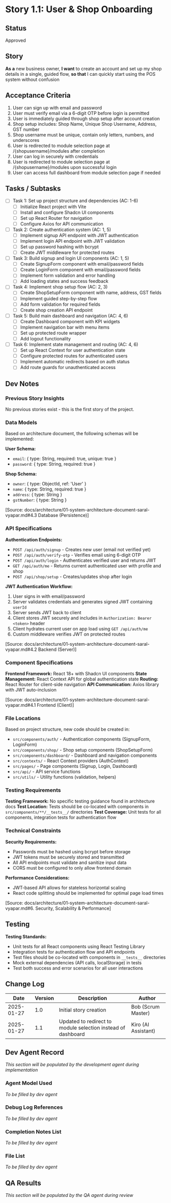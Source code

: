 # Story 1.1: User & Shop Onboarding

## Status

Approved

## Story

**As a** new business owner,
**I want** to create an account and set up my shop details in a single, guided flow,
**so that** I can quickly start using the POS system without confusion

## Acceptance Criteria

1. User can sign up with email and password
2. User must verify email via a 6-digit OTP before login is permitted
2. User is immediately guided through shop setup after account creation
3. Shop setup includes: Shop Name, Unique Shop Username, Address, GST number
4. Shop username must be unique, contain only letters, numbers, and underscores
5. User is redirected to module selection page at /{shopusername}/modules after completion
6. User can log in securely with credentials
7. User is redirected to module selection page at /{shopusername}/modules upon successful login
8. User can access full dashboard from module selection page if needed

## Tasks / Subtasks

- [ ] Task 1: Set up project structure and dependencies (AC: 1-6)
  - [ ] Initialize React project with Vite
  - [ ] Install and configure Shadcn UI components
  - [ ] Set up React Router for navigation
  - [ ] Configure Axios for API communication
- [ ] Task 2: Create authentication system (AC: 1, 5)
  - [ ] Implement signup API endpoint with JWT authentication
  - [ ] Implement login API endpoint with JWT validation
  - [ ] Set up password hashing with bcrypt
  - [ ] Create JWT middleware for protected routes
- [ ] Task 3: Build signup and login UI components (AC: 1, 5)
  - [ ] Create SignupForm component with email/password fields
  - [ ] Create LoginForm component with email/password fields
  - [ ] Implement form validation and error handling
  - [ ] Add loading states and success feedback
- [ ] Task 4: Implement shop setup flow (AC: 2, 3)
  - [ ] Create ShopSetupForm component with name, address, GST fields
  - [ ] Implement guided step-by-step flow
  - [ ] Add form validation for required fields
  - [ ] Create shop creation API endpoint
- [ ] Task 5: Build main dashboard and navigation (AC: 4, 6)
  - [ ] Create Dashboard component with KPI widgets
  - [ ] Implement navigation bar with menu items
  - [ ] Set up protected route wrapper
  - [ ] Add logout functionality
- [ ] Task 6: Implement state management and routing (AC: 4, 6)
  - [ ] Set up React Context for user authentication state
  - [ ] Configure protected routes for authenticated users
  - [ ] Implement automatic redirects based on auth status
  - [ ] Add route guards for unauthenticated access

## Dev Notes

### Previous Story Insights

No previous stories exist - this is the first story of the project.

### Data Models

Based on architecture document, the following schemas will be implemented:

**User Schema:**

- `email`: { type: String, required: true, unique: true }
- `password`: { type: String, required: true }

**Shop Schema:**

- `owner`: { type: ObjectId, ref: 'User' }
- `name`: { type: String, required: true }
- `address`: { type: String }
- `gstNumber`: { type: String }

[Source: docs/architecture/01-system-architecture-document-saral-vyapar.md#4.3 Database (Persistence)]

### API Specifications

**Authentication Endpoints:**

- `POST /api/auth/signup` - Creates new user (email not verified yet)
- `POST /api/auth/verify-otp` - Verifies email using 6-digit OTP
- `POST /api/auth/login` - Authenticates verified user and returns JWT
- `GET /api/auth/me` - Returns current authenticated user with profile and shop
- `POST /api/shop/setup` - Creates/updates shop after login

**JWT Authentication Workflow:**

1. User signs in with email/password
2. Server validates credentials and generates signed JWT containing `userId`
3. Server sends JWT back to client
4. Client stores JWT securely and includes in `Authorization: Bearer <token>` header
5. Client hydrates current user on app load using `GET /api/auth/me`
6. Custom middleware verifies JWT on protected routes

[Source: docs/architecture/01-system-architecture-document-saral-vyapar.md#4.2 Backend (Server)]

### Component Specifications

**Frontend Framework:** React 18+ with Shadcn UI components
**State Management:** React Context API for global authentication state
**Routing:** React Router for client-side navigation
**API Communication:** Axios library with JWT auto-inclusion

[Source: docs/architecture/01-system-architecture-document-saral-vyapar.md#4.1 Frontend (Client)]

### File Locations

Based on project structure, new code should be created in:

- `src/components/auth/` - Authentication components (SignupForm, LoginForm)
- `src/components/shop/` - Shop setup components (ShopSetupForm)
- `src/components/dashboard/` - Dashboard and navigation components
- `src/contexts/` - React Context providers (AuthContext)
- `src/pages/` - Page components (Signup, Login, Dashboard)
- `src/api/` - API service functions
- `src/utils/` - Utility functions (validation, helpers)

### Testing Requirements

**Testing Framework:** No specific testing guidance found in architecture docs
**Test Location:** Tests should be co-located with components in `src/components/**/__tests__/` directories
**Test Coverage:** Unit tests for all components, integration tests for authentication flow

### Technical Constraints

**Security Requirements:**

- Passwords must be hashed using bcrypt before storage
- JWT tokens must be securely stored and transmitted
- All API endpoints must validate and sanitize input data
- CORS must be configured to only allow frontend domain

**Performance Considerations:**

- JWT-based API allows for stateless horizontal scaling
- React code splitting should be implemented for optimal page load times

[Source: docs/architecture/01-system-architecture-document-saral-vyapar.md#6. Security, Scalability & Performance]

## Testing

**Testing Standards:**

- Unit tests for all React components using React Testing Library
- Integration tests for authentication flow and API endpoints
- Test files should be co-located with components in `__tests__` directories
- Mock external dependencies (API calls, localStorage) in tests
- Test both success and error scenarios for all user interactions

## Change Log

| Date       | Version | Description                                                  | Author              |
| ---------- | ------- | ------------------------------------------------------------ | ------------------- |
| 2025-01-27 | 1.0     | Initial story creation                                       | Bob (Scrum Master)  |
| 2025-01-27 | 1.1     | Updated to redirect to module selection instead of dashboard | Kiro (AI Assistant) |

## Dev Agent Record

_This section will be populated by the development agent during implementation_

### Agent Model Used

_To be filled by dev agent_

### Debug Log References

_To be filled by dev agent_

### Completion Notes List

_To be filled by dev agent_

### File List

_To be filled by dev agent_

## QA Results

_This section will be populated by the QA agent during review_
